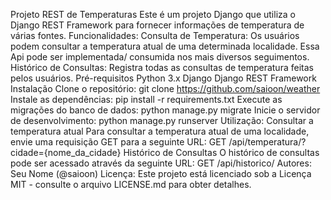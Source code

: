 Projeto REST de Temperaturas
Este é um projeto Django que utiliza o Django REST Framework para fornecer informações de temperatura de várias fontes.
Funcionalidades:
Consulta de Temperatura: Os usuários podem consultar a temperatura atual de uma determinada localidade. Essa Api pode ser implementada/ consumida nos mais diversos seguimentos.
Histórico de Consultas: Registra todas as consultas de temperatura feitas pelos usuários.
Pré-requisitos
Python 3.x
Django
Django REST Framework
Instalação
Clone o repositório:
git clone https://github.com/saioon/weather
Instale as dependências:
pip install -r requirements.txt
Execute as migrações do banco de dados:
python manage.py migrate
Inicie o servidor de desenvolvimento:
python manage.py runserver
Utilização:
Consultar a temperatura atual
Para consultar a temperatura atual de uma localidade, envie uma requisição GET para a seguinte URL:
GET /api/temperatura/?cidade={nome_da_cidade}
Histórico de Consultas
O histórico de consultas pode ser acessado através da seguinte URL:
GET /api/historico/
Autores: Seu Nome (@saioon)
Licença: Este projeto está licenciado sob a Licença MIT - consulte o arquivo LICENSE.md para obter detalhes.
